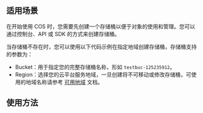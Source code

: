 ## 适用场景

在开始使用 COS 时，您需要先创建一个存储桶以便于对象的使用和管理。您可以通过控制台、API 或 SDK 的方式来创建存储桶。

当存储桶不存在时，您可以使用以下代码示例在指定地域创建存储桶，存储桶支持的参数为：

- Bucket：用于指定您的完整存储桶名称，形如 `testbuc-125235912`。
- Region：选择您的云平台服务地域，一旦创建将不可移动或修改存储桶，可使用的地域名称请参考 [可用地域](http://tcecqpoc.fsphere.cn/document/product/436/6224) 文档。

## 使用方法


